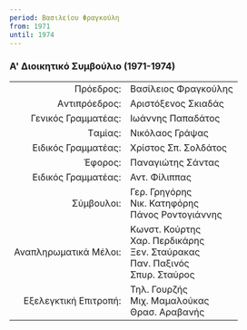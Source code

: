 ```yaml
---
period: Βασιλείου Φραγκούλη
from: 1971
until: 1974
---
```


### Α' Διοικητικό Συμβούλιο (1971-1974)

|                              |                        |
| ---------------------------: | :----------------------|
| Πρόεδρος: | Βασίλειος Φραγκούλης|
| Aντιπρόεδρος: |  Αριστόξενος Σκιαδάς|
| Γενικός Γραμματέας: | Ιωάννης Παπαδάτος |
| Tαμίας: | Νικόλαος Γράψας|
| Eιδικός Γραμματέας: | Χρίστος Σπ. Σολδάτος|
| Έφορος: | Παναγιώτης Σάντας|
| Ειδικός Γραμματέας: | Αντ. Φίλιππας|
| Σύμβουλοι: | Γερ. Γρηγόρης<br/>Νικ. Κατηφόρης<br/>Πάνος Ροντογιάννης|
| Αναπληρωματικά Mέλοι: | Κωνστ. Κούρτης<br/>Χαρ. Περδικάρης<br/>Ξεν. Σταύρακας<br/>Παν. Παξινός<br/>Σπυρ. Σταύρος|
| Εξελεγκτική Επιτροπή: | Τηλ. Γουρζής<br/>Μιχ. Μαμαλούκας<br/>Θρασ. Αραβανής|
